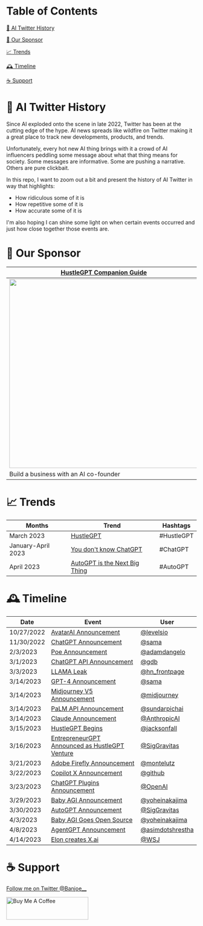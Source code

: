 # Table of Contents

[🤖️ AI Twitter History](#history)

[🤝 Our Sponsor](#sponsor)

[📈 Trends](#trends)

[🕰️ Timeline](#timeline)

[☕️ Support](#support)



# <a name="intro"></a>🤖 AI Twitter History
Since AI exploded onto the scene in late 2022, Twitter has been at the cutting edge of the hype. 
AI news spreads like wildfire on Twitter making it a great place to track new developments, products, and trends.

Unfortunately, every hot new AI thing brings with it a crowd of AI influencers peddling some message about what that thing
means for society. Some messages are informative. Some are pushing a narrative. Others are pure clickbait.

In this repo, I want to zoom out a bit and present the history of AI Twitter in way that
highlights:
- How ridiculous some of it is
- How repetitive some of it is
- How accurate some of it is

I'm also hoping I can shine some light on when certain events occurred and just how close together those events are.

# <a name="sponsor"></a>🤝 Our Sponsor

| [HustleGPT Companion Guide](https://chatcodetutor.gumroad.com/l/abqwfw)|
|----- |
|<a href="https://chatcodetutor.gumroad.com/l/abqwfw"><img src="https://public-files.gumroad.com/shi9wdznm0ms8wtz5d1utsz37tem" height="500"></a>|
| Build a business with an AI co-founder| 

# <a name="trends"></a>📈 Trends
| Months             | Trend         | Hashtags   |
|--------------------|---------------|------------|
| March 2023         | [HustleGPT](https://github.com/jtmuller5/The-HustleGPT-Challenge) | #HustleGPT |
| January-April 2023 | [You don't know ChatGPT](https://github.com/jtmuller5/You-Dont-Know-ChatGPT/blob/main/trends/you-dont-know-chatgpt.md) | #ChatGPT |
| April 2023         | [AutoGPT is the Next Big Thing](https://github.com/jtmuller5/You-Dont-Know-ChatGPT/blob/main/trends/autogpt-is-the-next-big-thing.md) | #AutoGPT |

# <a name="timeline"></a>🕰️ Timeline

| Date       | Event                                                                       | User                              |
|------------|-----------------------------------------------------------------------------|-----------------------------------|
| 10/27/2022 | [AvatarAI Announcement](https://twitter.com/levelsio/status/1585813757560700928) | [@levelsio](https://twitter.com/levelsio) |
| 11/30/2022 | [ChatGPT Announcement](https://twitter.com/sama/status/1598038815599661056) | [@sama](https://twitter.com/sama) |
| 2/3/2023 | [Poe Announcement](https://twitter.com/adamdangelo/status/1621544019930279936) | [@adamdangelo](https://twitter.com/adamdangelo) |
| 3/1/2023 | [ChatGPT API Announcement](https://twitter.com/gdb/status/1630991925984755714) | [@gdb](https://twitter.com/gdb) |
| 3/3/2023 | [LLAMA Leak](https://twitter.com/hn_frontpage/status/1631619308664045570) | [@hn_frontpage](https://twitter.com/hn_frontpage) |
| 3/14/2023  | [GPT-4 Announcement](https://twitter.com/sama/status/1635687853324902401)   | [@sama](https://twitter.com/sama) |
| 3/14/2023  | [Midjourney V5 Announcement](https://twitter.com/midjourney/status/1636130389365497857)   | [@midjourney](https://twitter.com/midjourney) |
| 3/14/2023  | [PaLM API Announcement](https://twitter.com/sundarpichai/status/1635629680316547072)   | [@sundarpichai](https://twitter.com/sundarpichai) |
| 3/14/2023  | [Claude Announcement](https://twitter.com/AnthropicAI/status/1635679544521920512)   | [@AnthropicAI](https://twitter.com/AnthropicAI) |
| 3/15/2023  | [HustleGPT Begins](https://twitter.com/jacksonfall/status/1636107218859745286)   | [@jacksonfall](https://twitter.com/jacksonfall) |
| 3/16/2023  | [EntrepreneurGPT Announced as HustleGPT Venture](https://twitter.com/SigGravitas/status/1636293818080272385)   | [@SigGravitas](https://twitter.com/SigGravitas) |
| 3/21/2023  | [Adobe Firefly Announcement](https://twitter.com/montelutz/status/1638215263836569600)  | [@montelutz](https://twitter.com/montelutz) |
| 3/22/2023  | [Copilot X Announcement](https://twitter.com/github/status/1638541174611779584)  | [@github](https://twitter.com/github) |
| 3/23/2023 | [ChatGPT Plugins Announcement](https://twitter.com/OpenAI/status/1638952876281335813)| [@OpenAI](https://twitter.com/OpenAI)|
| 3/29/2023 | [Baby AGI Announcement](https://twitter.com/yoheinakajima/status/1640934493489070080)| [@yoheinakajima](https://twitter.com/yoheinakajima)|
| 3/30/2023  | [AutoGPT Announcement](https://twitter.com/SigGravitas/status/1641437094043332614) | [@SigGravitas](https://twitter.com/SigGravitas) |
| 4/3/2023  | [Baby AGI Goes Open Source](https://twitter.com/yoheinakajima/status/1642881722495954945) | [@yoheinakajima](https://twitter.com/yoheinakajima) |
| 4/8/2023  | [AgentGPT Announcement](https://twitter.com/asimdotshrestha/status/1644883727707959296) | [@asimdotshrestha](https://twitter.com/asimdotshrestha) |
| 4/14/2023 | [Elon creates X.ai](https://twitter.com/WSJ/status/1646993010373132288) | [@WSJ](https://twitter.com/WSJ)|


# <a name="support"></a>☕️ Support
 [Follow me on Twitter @Banjoe__](https://twitter.com/Banjoe__)
 
<a href="https://www.buymeacoffee.com/mullr" target="_blank"><img src="https://cdn.buymeacoffee.com/buttons/v2/default-yellow.png" alt="Buy Me A Coffee" style="height: 60px !important;width: 217px !important;" ></a>

